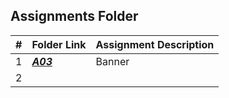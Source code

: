 ##  Assignments Folder

|   #   | Folder Link | Assignment Description |
| :---: |:----------- |:---------------------- |
|   1   | ***<a href="https://github.com/tdsnyder3/2143-OOP-Snyder/tree/main/Assignments/A03"> A03 </a>*** | Banner                       |
|   2   |             |                        |
